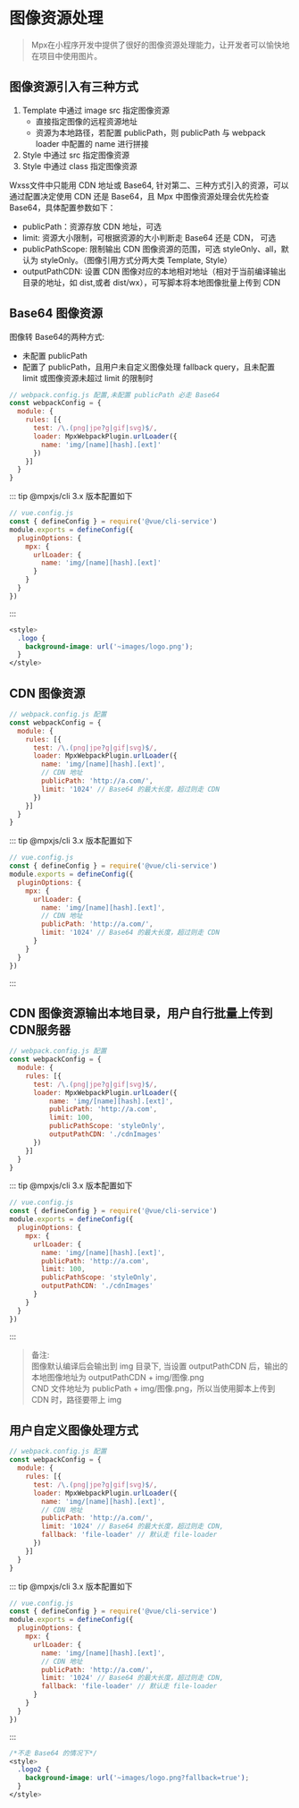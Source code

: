 # 图像资源处理

> Mpx在小程序开发中提供了很好的图像资源处理能力，让开发者可以愉快地在项目中使用图片。

## 图像资源引入有三种方式
1. Template 中通过 image src 指定图像资源
    - 直接指定图像的远程资源地址    
    - 资源为本地路径，若配置 publicPath，则 publicPath 与 webpack loader 中配置的 name 进行拼接
2. Style 中通过 src 指定图像资源
3. Style 中通过 class 指定图像资源

  Wxss文件中只能用 CDN 地址或 Base64, 针对第二、三种方式引入的资源，可以通过配置决定使用 CDN 还是 Base64，且 Mpx 中图像资源处理会优先检查 Base64，具体配置参数如下：
* publicPath：资源存放 CDN 地址，可选
* limit: 资源大小限制，可根据资源的大小判断走 Base64 还是 CDN， 可选
* publicPathScope: 限制输出 CDN 图像资源的范围，可选 styleOnly、all，默认为 styleOnly。（图像引用方式分两大类 Template, Style）
* outputPathCDN: 设置 CDN 图像对应的本地相对地址（相对于当前编译输出目录的地址，如 dist,或者 dist/wx），可写脚本将本地图像批量上传到 CDN

## Base64 图像资源
图像转 Base64的两种方式:
* 未配置 publicPath
* 配置了 publicPath，且用户未自定义图像处理 fallback query，且未配置 limit 或图像资源未超过 limit 的限制时
```js
// webpack.config.js 配置,未配置 publicPath 必走 Base64
const webpackConfig = {
  module: {
    rules: [{
      test: /\.(png|jpe?g|gif|svg)$/,
      loader: MpxWebpackPlugin.urlLoader({
        name: 'img/[name][hash].[ext]'
      })
    }]
  }
}
```
::: tip @mpxjs/cli 3.x 版本配置如下
```js
// vue.config.js
const { defineConfig } = require('@vue/cli-service')
module.exports = defineConfig({
  pluginOptions: {
    mpx: {
      urlLoader: {
        name: 'img/[name][hash].[ext]'
      }
    }
  }
})
```
:::
```css
<style>
  .logo {
    background-image: url('~images/logo.png');
  }
</style>
```
## CDN 图像资源
```js
// webpack.config.js 配置
const webpackConfig = {
  module: {
    rules: [{
      test: /\.(png|jpe?g|gif|svg)$/,
      loader: MpxWebpackPlugin.urlLoader({
        name: 'img/[name][hash].[ext]',
        // CDN 地址
        publicPath: 'http://a.com/',
        limit: '1024' // Base64 的最大长度，超过则走 CDN 
      })
    }]
  }
}
```

::: tip @mpxjs/cli 3.x 版本配置如下
```js
// vue.config.js
const { defineConfig } = require('@vue/cli-service')
module.exports = defineConfig({
  pluginOptions: {
    mpx: {
      urlLoader: {
        name: 'img/[name][hash].[ext]',
        // CDN 地址
        publicPath: 'http://a.com/',
        limit: '1024' // Base64 的最大长度，超过则走 CDN 
      }
    }
  }
})
```
:::

## CDN 图像资源输出本地目录，用户自行批量上传到CDN服务器
```js
// webpack.config.js 配置
const webpackConfig = {
  module: {
    rules: [{
      test: /\.(png|jpe?g|gif|svg)$/,
      loader: MpxWebpackPlugin.urlLoader({
          name: 'img/[name][hash].[ext]',
          publicPath: 'http://a.com',
          limit: 100,
          publicPathScope: 'styleOnly',
          outputPathCDN: './cdnImages'
      })
    }]
  }
}
```

::: tip @mpxjs/cli 3.x 版本配置如下
```js
// vue.config.js
const { defineConfig } = require('@vue/cli-service')
module.exports = defineConfig({
  pluginOptions: {
    mpx: {
      urlLoader: {
        name: 'img/[name][hash].[ext]',
        publicPath: 'http://a.com',
        limit: 100,
        publicPathScope: 'styleOnly',
        outputPathCDN: './cdnImages'
      }
    }
  }
})
```
:::

> 备注:  
> 图像默认编译后会输出到 img 目录下, 当设置 outputPathCDN 后，输出的本地图像地址为 outputPathCDN + img/图像.png  
> CND 文件地址为 publicPath + img/图像.png，所以当使用脚本上传到 CDN 时，路径要带上 img  

## 用户自定义图像处理方式
```js
// webpack.config.js 配置
const webpackConfig = {
  module: {
    rules: [{
      test: /\.(png|jpe?g|gif|svg)$/,
      loader: MpxWebpackPlugin.urlLoader({
        name: 'img/[name][hash].[ext]',
        // CDN 地址
        publicPath: 'http://a.com/',
        limit: '1024' // Base64 的最大长度，超过则走 CDN,
        fallback: 'file-loader' // 默认走 file-loader
      })
    }]
  }
}
```
::: tip @mpxjs/cli 3.x 版本配置如下
```js
// vue.config.js
const { defineConfig } = require('@vue/cli-service')
module.exports = defineConfig({
  pluginOptions: {
    mpx: {
      urlLoader: {
        name: 'img/[name][hash].[ext]',
        // CDN 地址
        publicPath: 'http://a.com/',
        limit: '1024' // Base64 的最大长度，超过则走 CDN,
        fallback: 'file-loader' // 默认走 file-loader
      }
    }
  }
})
```
:::
```css
/*不走 Base64 的情况下*/
<style>
  .logo2 {
    background-image: url('~images/logo.png?fallback=true');
  }
</style>
```
